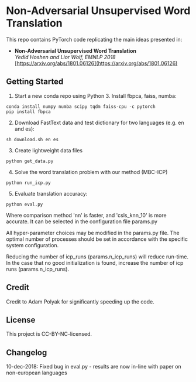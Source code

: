# Non-Adversarial Unsupervised Word Translation

This repo contains PyTorch code replicating the main ideas presented in:

- **Non-Adversarial Unsupervised Word Translation**<br/>
*Yedid Hoshen and Lior Wolf, EMNLP 2018*<br/>
[https://arxiv.org/abs/1801.06126](https://arxiv.org/abs/1801.06126)

## Getting Started
1) Start a new conda repo using Python 3. Install fbpca, faiss, numba:
```
conda install numpy numba scipy tqdm faiss-cpu -c pytorch
pip install fbpca
```

2) Download FastText data and test dictionary for two languages (e.g. en and es):
```
sh download.sh en es
```

3) Create lightweight data files
```
python get_data.py
```

4) Solve the word translation problem with our method (MBC-ICP)
```
python run_icp.py
```

5) Evaluate translation accuracy:
```
python eval.py
```
Where comparison method 'nn' is faster, and 'csls_knn_10' is more accurate. It can be selected in the configuration file params.py

All hyper-parameter choices may be modified in the params.py file. The optimal number of processes should be set in accordance with the specific system configuration. 

Reducing the number of icp_runs (params.n_icp_runs) will reduce run-time. In the case that no good initialization is found, increase the number of icp runs (params.n_icp_runs).

## Credit
Credit to Adam Polyak for significantly speeding up the code.

## License
This project is CC-BY-NC-licensed.

## Changelog
10-dec-2018: Fixed bug in eval.py - results are now in-line with paper on non-european languages
